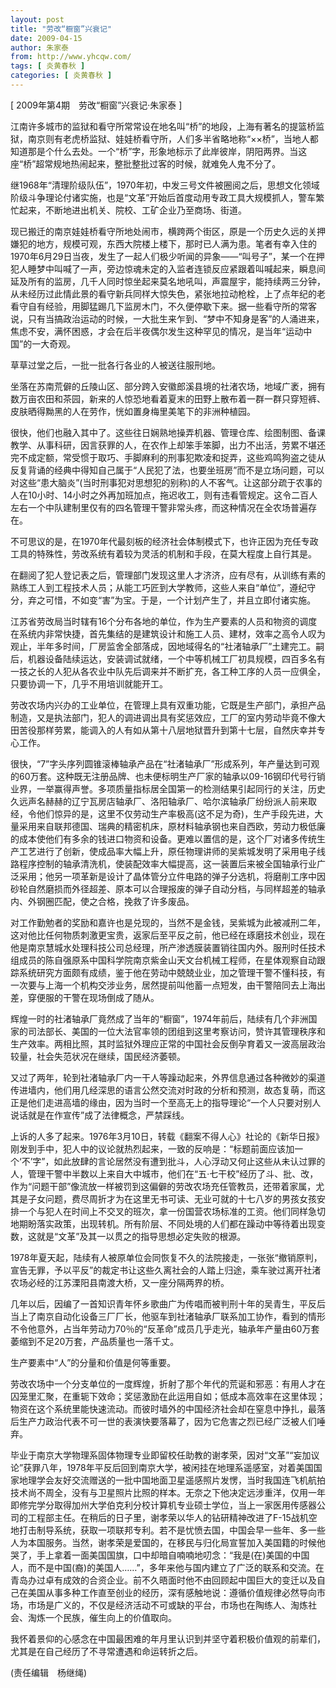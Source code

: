```yaml
---
layout: post
title: "劳改“橱窗”兴衰记"
date: 2009-04-15
author: 朱家泰
from: http://www.yhcqw.com/
tags: [ 炎黄春秋 ]
categories: [ 炎黄春秋 ]
---
```



[ 2009年第4期　劳改“橱窗”兴衰记·朱家泰 ]


江南许多城市的监狱和看守所常常设在地名叫“桥”的地段，上海有著名的提篮桥监狱，南京则有老虎桥监狱、娃娃桥看守所，人们多半省略地称“××桥”，当地人都知道那是个什么去处。一个“桥”字，形象地标示了此岸彼岸，阴阳两界。当这座“桥”超常规地热闹起来，整批整批过客的时候，就难免人鬼不分了。


继1968年“清理阶级队伍”，1970年初，中发三号文件被圈阅之后，思想文化领域阶级斗争理论付诸实施，也是“文革”开始后首度动用专政工具大规模抓人，警车繁忙起来，不断地进出机关、院校、工矿企业乃至商场、街道。


现已搬迁的南京娃娃桥看守所地处闹市，横跨两个街区，原是一个历史久远的关押嫌犯的地方，规模可观，东西大院楼上楼下，那时已人满为患。笔者有幸入住的1970年6月29日当夜，发生了一起人们极少听闻的异象——“叫号子”，某一个在押犯人睡梦中叫喊了一声，旁边惊魂未定的入监者连锁反应紧跟着叫喊起来，瞬息间延及所有的监房，几千人同时惊坐起来莫名地吼叫，声震屋宇，能持续两三分钟，从未经历过此情此景的看守新兵同样大惊失色，紧张地拉动枪栓，上了点年纪的老看守自有经验，用脚猛踢几下监房木门，不久便停歇下来。据一些看守所的常客说，只有当搞政治运动的时候，一大批生来乍到、“梦中不知身是客”的人涌进来，焦虑不安，满怀困惑，才会在后半夜偶尔发生这种罕见的情况，是当年“运动中国”的一大奇观。

草草过堂之后，一批一批各行各业的人被送往服刑地。


坐落在苏南荒僻的丘陵山区、部分跨入安徽郎溪县境的社渚农场，地域广袤，拥有数万亩农田和茶园，新来的人惊恐地看着夏末的田野上散布着一群一群只穿短裤、皮肤晒得黝黑的人在劳作，恍如置身梅里美笔下的非洲种植园。


很快，他们也融入其中了。这些往日娴熟地操弄机器、管理仓库、绘图制图、备课教学、从事科研，因言获罪的人，在农作上却笨手笨脚，出力不出活，劳累不堪还完不成定额，常受惯于取巧、手脚麻利的刑事犯欺凌和捉弄，这些鸡鸣狗盗之徒从反复背诵的经典中得知自己属于“人民犯了法，也要坐班房”而不是立场问题，可以对这些“患大脑炎”(当时刑事犯对思想犯的别称)的人不客气。让这部分疏于农事的人在10小时、14小时之外再加班加点，拖迟收工，则有违看管规定。这令二百人左右一个中队建制里仅有的四名管理干警非常头疼，而这种情况在全农场普遍存在。

不可思议的是，在1970年代最刻板的经济社会体制模式下，也许正因为充任专政工具的特殊性，劳改系统有着较为灵活的机制和手段，在莫大程度上自行其是。


在翻阅了犯人登记表之后，管理部门发现这里人才济济，应有尽有，从训练有素的熟练工人到工程技术人员；从能工巧匠到大学教师，这些人来自“单位”，遵纪守分，弃之可惜，不如变“害”为宝。于是，一个计划产生了，并且立即付诸实施。


江苏省劳改局当时辖有16个分布各地的单位，作为生产要素的人员和物资的调度在系统内非常快捷，首先集结的是建筑设计和施工人员、建材，效率之高令人叹为观止，半年多时间，厂房监舍全部落成，因地域得名的“社渚轴承厂”土建完工。嗣后，机器设备陆续运达，安装调试就绪，一个中等机械工厂初具规模，四百多名有一技之长的人犯从各农业中队先后调来并不断扩充，各工种工序的人员一应俱全，只要协调一下，几乎不用培训就能开工。


劳改农场内兴办的工业单位，在管理上具有双重功能，它既是生产部门，承担产品制造，又是执法部门，犯人的调进调出具有奖惩效应，工厂的室内劳动毕竟不像大田苦役那样劳累，能调入的人有如从第十八层地狱晋升到第十七层，自然庆幸并专心工作。


很快，“7”字头序列圆锥滚棒轴承产品在“社渚轴承厂”形成系列，年产量达到可观的60万套。这种既无注册品牌、也未便标明生产厂家的轴承以09-16钢印代号行销业界，一举赢得声誉。多项质量指标居全国第一的检测结果引起同行的关注，历史久远声名赫赫的辽宁瓦房店轴承厂、洛阳轴承厂、哈尔滨轴承厂纷纷派人前来取经，令他们惊异的是，这里不仅劳动生产率极高(这不足为奇)，生产手段先进，大量采用来自联邦德国、瑞典的精密机床，原材料轴承钢也来自西欧，劳动力极低廉的成本使他们有多余的钱进口物资和设备。更难以置信的是，这个厂对诸多传统生产工艺进行了创新，使成品率大幅上升，原任物理讲师的吴紫城发明了采用电子线路程序控制的轴承清洗机，使装配效率大幅提高，这一装置后来被全国轴承行业广泛采用；他另一项革新是设计了晶体管分立件电路的弹子分选机，将磨削工序中因砂轮自然磨损而外径超差、原本可以合理报废的弹子自动分档，与同样超差的轴承内、外钢圈匹配，使之合格，挽救了许多废品。


对工作勤勉者的奖励和嘉许也是兑现的，当然不是金钱，吴紫城为此被减刑二年，这对他比任何物质刺激更宝贵，返家后至平反之前，他已经在琢磨技术创业，现在他是南京慧城水处理科技公司总经理，所产渗透膜装置销往国内外。服刑时任技术组成员的陈自强原系中国科学院南京紫金山天文台机械工程师，在星体观察自动跟踪系统研究方面颇有成绩，鉴于他在劳动中兢兢业业，加之管理干警不懂科技，有一次要与上海一个机构交涉业务，居然提前叫他蓄一点短发，由干警陪同去上海出差，穿便服的干警在现场倒成了随从。


辉煌一时的社渚轴承厂竟然成了当年的“橱窗”，1974年前后，陆续有几个非洲国家的司法部长、美国的一位大法官率领的团组到这里考察访问，赞许其管理秩序和生产效率。两相比照，其时监狱外理应正常的中国社会反倒孕育着又一波高层政治较量，社会失范状况在继续，国民经济萎顿。


又过了两年，轮到社渚轴承厂内一干人等躁动起来，外界信息通过各种微妙的渠道传进墙内，他们用几经深思的语言公然交流对时政的分析和预测，故态复萌，而这正是他们走进高墙的缘由，因为当时一个至高无上的指导理论“一个人只要对别人说话就是在作宣传”成了法律概念，严禁踩线。


上诉的人多了起来。1976年3月10日，转载《翻案不得人心》社论的《新华日报》刚发到手中，犯人中的议论就热烈起来，一致的反响是：“标题前面应该加一个‘不’字”，如此放肆的言论居然没有遭到批斗，人心浮动又何止这些从未认过罪的人，管理干警中半数以上来自大中城市，他们在“五·七干校”经历了斗、批、改，作为“问题干部”像流放一样被罚到这偏僻的劳改农场充任管教员，还带着家属，尤其是子女问题，费尽周折才为在这里无书可读、无业可就的十七八岁的男孩女孩安排一个与犯人在时间上不交叉的班次，拿一份国营农场标准的工资。他们同样急切地期盼落实政策，出现转机。所有阶层、不同处境的人们都在躁动中等待着出现变数，这就是“文革”及其一以贯之的指导思想必定失败的根源。


1978年夏天起，陆续有人被原单位会同恢复不久的法院接走，一张张“撤销原判，宣告无罪，予以平反”的裁定书让这些久离社会的人踏上归途，乘车驶过离开社渚农场必经的江苏溧阳县南渡大桥，又一座分隔两界的桥。


几年以后，因编了一首知识青年怀乡歌曲广为传唱而被判刑十年的吴青生，平反后当上了南京自动化设备三厂厂长，他驱车到社渚轴承厂联系加工协作，看到的情形不令他意外，占当年劳动力70％的“反革命”成员几乎走光，轴承年产量由60万套萎缩到不足20万套，产品质量也一落千丈。

生产要素中“人”的分量和价值是何等重要。


劳改农场中一个分支单位的一度辉煌，折射了那个年代的荒诞和邪恶：有用人才在囚笼里汇聚，在重轭下效命；奖惩激励在此运用自如；低成本高效率在这里体现；物资在这个系统里能快速流动。而彼时墙外的中国经济社会却在窒息中挣扎，最落后生产力政治代表不可一世的表演快要落幕了，因为它危害之烈已经广泛被人们唾弃。


毕业于南京大学物理系固体物理专业即留校任助教的谢孝荣，因对“文革”“妄加议论”获罪八年，1978年平反后回到南京大学，被闲挂在地理系遥感室，对着美国国家地理学会友好交流赠送的一批中国地面卫星遥感照片发愣，当时我国连飞机航拍技术尚不周全，没有与卫星照片比照的样本。无奈之下他决定远涉重洋，仅用一年即修完学分取得加州大学伯克利分校计算机专业硕士学位，当上一家医用传感器公司的工程部主任。在稍后的日子里，谢孝荣以华人的钻研精神改进了F-15战机空地打击制导系统，获取一项联邦专利。若不是忧愤去国，中国会早一些年、多一些人为本国服务。当然，谢孝荣是爱国的，在移民与归化局宣誓加入美国籍的时候他哭了，手上拿着一面美国国旗，口中却暗自喃喃地叨念：“我是(在)美国的中国人，而不是中国(裔)的美国人……”，多年来他与国内建立了广泛的联系和交流。在青岛办过卓有成效的合资企业。前不久晤面时他不由回顾起中国巨大的变迁以及自己在美国从事多种工作直至创业的经历，深有感触地说：遵循价值规律必然导向市场，市场是广义的，不仅是经济活动不可或缺的平台，市场也在陶练人、淘炼社会、淘炼一个民族，催生向上的价值取向。

我怀着景仰的心感念在中国最困难的年月里认识到并坚守着积极价值观的前辈们，尤其是在自己经历了不寻常遭遇和命运转折之后。

(责任编辑　杨继绳)


